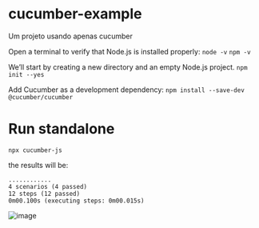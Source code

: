 # cucumber-example
Um projeto usando apenas cucumber

Open a terminal to verify that Node.js is installed properly:
`node -v`
`npm -v`

We’ll start by creating a new directory and an empty Node.js project.
`npm init --yes`

Add Cucumber as a development dependency:
`npm install --save-dev @cucumber/cucumber`

# Run standalone
`npx cucumber-js`

the results will be: 
```
............
4 scenarios (4 passed)
12 steps (12 passed)
0m00.100s (executing steps: 0m00.015s)
```
![image](https://github.com/rodrigoror/cucumber-example/assets/518089/15bcee41-7366-421d-8f50-f53e185f12a7)
